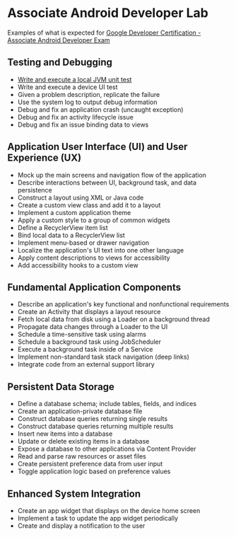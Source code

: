 # Associate Android Developer Lab

Examples of what is expected for [Google Developer Certification - Associate Android Developer Exam](https://www.udacity.com/google-certifications)

## Testing and Debugging
* [Write and execute a local JVM unit test](./testing-debugging/LocalTests)
* Write and execute a device UI test
* Given a problem description, replicate the failure
* Use the system log to output debug information
* Debug and fix an application crash (uncaught exception)
* Debug and fix an activity lifecycle issue
* Debug and fix an issue binding data to views

## Application User Interface (UI) and User Experience (UX)
* Mock up the main screens and navigation flow of the application
* Describe interactions between UI, background task, and data persistence
* Construct a layout using XML or Java code
* Create a custom view class and add it to a layout
* Implement a custom application theme
* Apply a custom style to a group of common widgets
* Define a RecyclerView item list
* Bind local data to a RecyclerView list
* Implement menu-based or drawer navigation
* Localize the application's UI text into one other language
* Apply content descriptions to views for accessibility
* Add accessibility hooks to a custom view

## Fundamental Application Components
* Describe an application's key functional and nonfunctional requirements
* Create an Activity that displays a layout resource
* Fetch local data from disk using a Loader on a background thread
* Propagate data changes through a Loader to the UI
* Schedule a time-sensitive task using alarms
* Schedule a background task using JobScheduler
* Execute a background task inside of a Service
* Implement non-standard task stack navigation (deep links)
* Integrate code from an external support library

## Persistent Data Storage
* Define a database schema; include tables, fields, and indices
* Create an application-private database file
* Construct database queries returning single results
* Construct database queries returning multiple results
* Insert new items into a database
* Update or delete existing items in a database
* Expose a database to other applications via Content Provider
* Read and parse raw resources or asset files
* Create persistent preference data from user input
* Toggle application logic based on preference values

## Enhanced System Integration
* Create an app widget that displays on the device home screen
* Implement a task to update the app widget periodically
* Create and display a notification to the user

